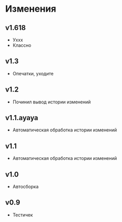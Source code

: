 # Изменения

## v1.618

* Уххх
* Классно

## v1.3

* Опечатки, уходите

## v1.2

* Починил вывод истории изменений

## v1.1.ayaya

* Автоматическая обработка истории изменений

## v1.1

* Автоматическая обработка истории изменений

## v1.0
* Автосборка

## v0.9
* Тестичек